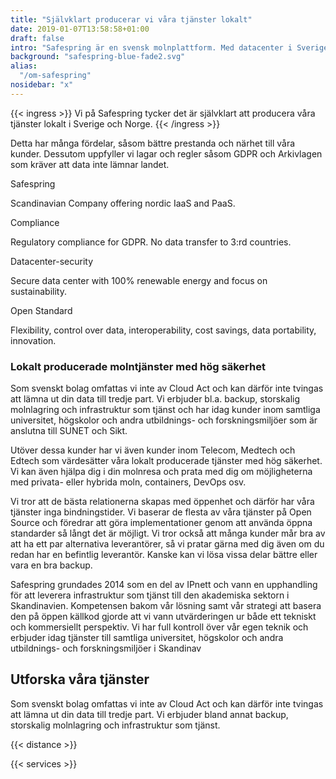 ```yaml
---
title: "Självklart producerar vi våra tjänster lokalt"
date: 2019-01-07T13:58:58+01:00
draft: false
intro: "Safespring är en svensk molnplattform. Med datacenter i Sverige håller du din data inom landets gränser."
background: "safespring-blue-fade2.svg"
alias:
  "/om-safespring"
nosidebar: "x"
---
```


{{< ingress >}} 
Vi på Safespring tycker det är självklart att producera våra tjänster lokalt i Sverige och Norge. 
{{< /ingress >}}

Detta har många fördelar, såsom bättre prestanda och närhet till våra kunder. Dessutom uppfyller vi lagar och regler såsom GDPR och Arkivlagen som kräver att data inte lämnar landet.

<section>
</section>
<section class="map">
  <div id="sticky-div"></div>
  <div class="card-content">
    <div class="card-icon icon-blue"><i class="fa-kit fa-safespring-icon"></i></div>
    <p class="card-title">Safespring</p>
    <p class="card-text">Scandinavian Company offering nordic IaaS and PaaS.</p>
  </div>
  <div class="card-content">
    <div class="card-icon icon-green"><i class="fa-solid fa-shield-check"></i></div>
    <p class="card-title">Compliance</p>
    <p class="card-text">Regulatory compliance for GDPR. No data transfer to 3:rd countries.</p>
  </div>
  <div class="card-content">
    <div class="card-icon icon-orange"><i class="fa-solid fa-lock"></i></div>
    <p class="card-title">Datacenter-security</p>
    <p class="card-text">Secure data center with 100% renewable energy and focus on sustainability.</p>
  </div>
    <div class="card-content">
    <div class="card-icon icon-blue"><i class="fa-solid fa-door-open"></i></div>
    <p class="card-title">Open Standard</p>
    <p class="card-text">Flexibility, control over data, interoperability, cost savings, data portability, innovation.</p>
  </div>
</section>
<section>
</section>

### Lokalt producerade molntjänster med hög säkerhet

Som svenskt bolag omfattas vi inte av Cloud Act och kan därför inte tvingas att lämna ut din data till tredje part. Vi erbjuder bl.a. backup, storskalig molnlagring och infrastruktur som tjänst och har idag kunder inom samtliga universitet, högskolor och andra utbildnings- och forskningsmiljöer som är anslutna till SUNET och Sikt.

Utöver dessa kunder har vi även kunder inom Telecom, Medtech och Edtech som värdesätter våra lokalt producerade tjänster med hög säkerhet. Vi kan även hjälpa dig i din molnresa och prata med dig om möjligheterna med privata- eller hybrida moln, containers, DevOps osv.

Vi tror att de bästa relationerna skapas med öppenhet och därför har våra tjänster inga bindningstider. Vi baserar de flesta av våra tjänster på Open Source och föredrar att göra implementationer genom att använda öppna standarder så långt det är möjligt. Vi tror också att många kunder mår bra av att ha ett par alternativa leverantörer, så vi pratar gärna med dig även om du redan har en befintlig leverantör. Kanske kan vi lösa vissa delar bättre eller vara en bra backup.

Safespring grundades 2014 som en del av IPnett och vann en upphandling för att leverera infrastruktur som tjänst till den akademiska sektorn i Skandinavien. Kompetensen bakom vår lösning samt vår strategi att basera den på öppen källkod gjorde att vi vann utvärderingen ur både ett tekniskt och kommersiellt perspektiv. Vi har full kontroll över vår egen teknik och erbjuder idag tjänster till samtliga universitet, högskolor och andra utbildnings- och forskningsmiljöer i Skandinav

## Utforska våra tjänster
Som svenskt bolag omfattas vi inte av Cloud Act och kan därför inte tvingas att lämna ut din data till tredje part. Vi erbjuder bland annat backup, storskalig molnlagring och infrastruktur som tjänst.


{{< distance >}}

{{< services >}}